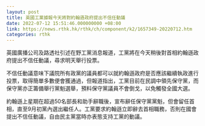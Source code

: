 ```yaml
---
layout: post
title: 英國工黨據報今天將對約翰遜政府提出不信任動議
date: 2022-07-12 15:51:46.000000000 +08:00
link: https://news.rthk.hk/rthk/ch/component/k2/1657349-20220712.htm
categories: rthk
---
```


英國廣播公司及路透社引述在野工黨消息報道，工黨將在今天稍後對首相約翰遜政府提出不信任動議，尋求明天舉行投票。

不信任動議意味下議院所有政黨的議員都可以就約翰遜政府是否應該繼續執政進行投票，取得簡單多數便會獲通過，但報道指出，工黨目前在民調中領先保守黨，而保守黨亦正籌備舉行黨魁選舉，預料保守黨議員不會倒戈，以免觸發全國大選。

約翰遜上星期在超過50名部長和助手辭職後，宣布辭任保守黨黨魁，但會留任首相，直至9月初黨內選出繼任人。工黨要求約翰遜立即辭去首相職務，否則在國會提出不信任動議，自由民主黨當時亦表態支持工黨的動議。
